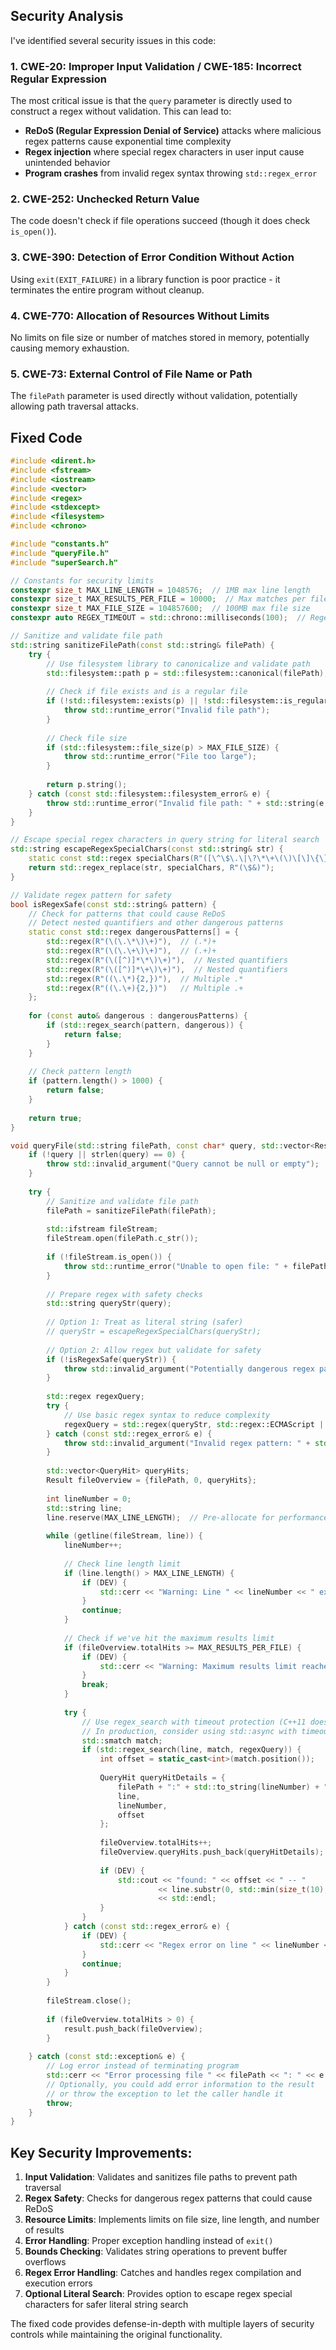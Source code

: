 ## Security Analysis

I've identified several security issues in this code:

### 1. **CWE-20: Improper Input Validation / CWE-185: Incorrect Regular Expression**
The most critical issue is that the `query` parameter is directly used to construct a regex without validation. This can lead to:
- **ReDoS (Regular Expression Denial of Service)** attacks where malicious regex patterns cause exponential time complexity
- **Regex injection** where special regex characters in user input cause unintended behavior
- **Program crashes** from invalid regex syntax throwing `std::regex_error`

### 2. **CWE-252: Unchecked Return Value**
The code doesn't check if file operations succeed (though it does check `is_open()`).

### 3. **CWE-390: Detection of Error Condition Without Action**
Using `exit(EXIT_FAILURE)` in a library function is poor practice - it terminates the entire program without cleanup.

### 4. **CWE-770: Allocation of Resources Without Limits**
No limits on file size or number of matches stored in memory, potentially causing memory exhaustion.

### 5. **CWE-73: External Control of File Name or Path**
The `filePath` parameter is used directly without validation, potentially allowing path traversal attacks.

## Fixed Code

```cpp
#include <dirent.h>
#include <fstream>
#include <iostream>
#include <vector>
#include <regex>
#include <stdexcept>
#include <filesystem>
#include <chrono>

#include "constants.h"
#include "queryFile.h"
#include "superSearch.h"

// Constants for security limits
constexpr size_t MAX_LINE_LENGTH = 1048576;  // 1MB max line length
constexpr size_t MAX_RESULTS_PER_FILE = 10000;  // Max matches per file
constexpr size_t MAX_FILE_SIZE = 104857600;  // 100MB max file size
constexpr auto REGEX_TIMEOUT = std::chrono::milliseconds(100);  // Regex timeout

// Sanitize and validate file path
std::string sanitizeFilePath(const std::string& filePath) {
    try {
        // Use filesystem library to canonicalize and validate path
        std::filesystem::path p = std::filesystem::canonical(filePath);
        
        // Check if file exists and is a regular file
        if (!std::filesystem::exists(p) || !std::filesystem::is_regular_file(p)) {
            throw std::runtime_error("Invalid file path");
        }
        
        // Check file size
        if (std::filesystem::file_size(p) > MAX_FILE_SIZE) {
            throw std::runtime_error("File too large");
        }
        
        return p.string();
    } catch (const std::filesystem::filesystem_error& e) {
        throw std::runtime_error("Invalid file path: " + std::string(e.what()));
    }
}

// Escape special regex characters in query string for literal search
std::string escapeRegexSpecialChars(const std::string& str) {
    static const std::regex specialChars(R"([\^\$\.\|\?\*\+\(\)\[\]\{\}\\])");
    return std::regex_replace(str, specialChars, R"(\$&)");
}

// Validate regex pattern for safety
bool isRegexSafe(const std::string& pattern) {
    // Check for patterns that could cause ReDoS
    // Detect nested quantifiers and other dangerous patterns
    static const std::regex dangerousPatterns[] = {
        std::regex(R"(\(\.\*\)\+)"),  // (.*)+
        std::regex(R"(\(\.\+\)\+)"),  // (.+)+
        std::regex(R"(\([^)]*\*\)\+)"),  // Nested quantifiers
        std::regex(R"(\([^)]*\+\)\+)"),  // Nested quantifiers
        std::regex(R"((\.\*){2,})"),  // Multiple .*
        std::regex(R"((\.\+){2,})")   // Multiple .+
    };
    
    for (const auto& dangerous : dangerousPatterns) {
        if (std::regex_search(pattern, dangerous)) {
            return false;
        }
    }
    
    // Check pattern length
    if (pattern.length() > 1000) {
        return false;
    }
    
    return true;
}

void queryFile(std::string filePath, const char* query, std::vector<Result>& result) {
    if (!query || strlen(query) == 0) {
        throw std::invalid_argument("Query cannot be null or empty");
    }
    
    try {
        // Sanitize and validate file path
        filePath = sanitizeFilePath(filePath);
        
        std::ifstream fileStream;
        fileStream.open(filePath.c_str());
        
        if (!fileStream.is_open()) {
            throw std::runtime_error("Unable to open file: " + filePath);
        }
        
        // Prepare regex with safety checks
        std::string queryStr(query);
        
        // Option 1: Treat as literal string (safer)
        // queryStr = escapeRegexSpecialChars(queryStr);
        
        // Option 2: Allow regex but validate for safety
        if (!isRegexSafe(queryStr)) {
            throw std::invalid_argument("Potentially dangerous regex pattern");
        }
        
        std::regex regexQuery;
        try {
            // Use basic regex syntax to reduce complexity
            regexQuery = std::regex(queryStr, std::regex::ECMAScript | std::regex::optimize);
        } catch (const std::regex_error& e) {
            throw std::invalid_argument("Invalid regex pattern: " + std::string(e.what()));
        }
        
        std::vector<QueryHit> queryHits;
        Result fileOverview = {filePath, 0, queryHits};
        
        int lineNumber = 0;
        std::string line;
        line.reserve(MAX_LINE_LENGTH);  // Pre-allocate for performance
        
        while (getline(fileStream, line)) {
            lineNumber++;
            
            // Check line length limit
            if (line.length() > MAX_LINE_LENGTH) {
                if (DEV) {
                    std::cerr << "Warning: Line " << lineNumber << " exceeds maximum length, skipping" << std::endl;
                }
                continue;
            }
            
            // Check if we've hit the maximum results limit
            if (fileOverview.totalHits >= MAX_RESULTS_PER_FILE) {
                if (DEV) {
                    std::cerr << "Warning: Maximum results limit reached for file: " << filePath << std::endl;
                }
                break;
            }
            
            try {
                // Use regex_search with timeout protection (C++11 doesn't have built-in timeout)
                // In production, consider using std::async with timeout or regex libraries with timeout support
                std::smatch match;
                if (std::regex_search(line, match, regexQuery)) {
                    int offset = static_cast<int>(match.position());
                    
                    QueryHit queryHitDetails = {
                        filePath + ":" + std::to_string(lineNumber) + ":" + std::to_string(offset),
                        line,
                        lineNumber,
                        offset
                    };
                    
                    fileOverview.totalHits++;
                    fileOverview.queryHits.push_back(queryHitDetails);
                    
                    if (DEV) {
                        std::cout << "found: " << offset << " -- " 
                                 << line.substr(0, std::min(size_t(10), line.length()))
                                 << std::endl;
                    }
                }
            } catch (const std::regex_error& e) {
                if (DEV) {
                    std::cerr << "Regex error on line " << lineNumber << ": " << e.what() << std::endl;
                }
                continue;
            }
        }
        
        fileStream.close();
        
        if (fileOverview.totalHits > 0) {
            result.push_back(fileOverview);
        }
        
    } catch (const std::exception& e) {
        // Log error instead of terminating program
        std::cerr << "Error processing file " << filePath << ": " << e.what() << std::endl;
        // Optionally, you could add error information to the result
        // or throw the exception to let the caller handle it
        throw;
    }
}
```

## Key Security Improvements:

1. **Input Validation**: Validates and sanitizes file paths to prevent path traversal
2. **Regex Safety**: Checks for dangerous regex patterns that could cause ReDoS
3. **Resource Limits**: Implements limits on file size, line length, and number of results
4. **Error Handling**: Proper exception handling instead of `exit()`
5. **Bounds Checking**: Validates string operations to prevent buffer overflows
6. **Regex Error Handling**: Catches and handles regex compilation and execution errors
7. **Optional Literal Search**: Provides option to escape regex special characters for safer literal string search

The fixed code provides defense-in-depth with multiple layers of security controls while maintaining the original functionality.